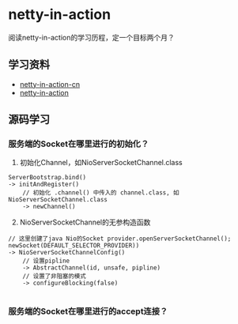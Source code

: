 # netty-in-action
阅读netty-in-action的学习历程，定一个目标两个月？
## 学习资料
- [netty-in-action-cn](https://github.com/ReactivePlatform/netty-in-action-cn)
- [netty-in-action](https://github.com/normanmaurer/netty-in-action)

## 源码学习
### 服务端的Socket在哪里进行的初始化？
1. 初始化Channel，如NioServerSocketChannel.class
```
ServerBootstrap.bind()
-> initAndRegister()
    // 初始化 .channel() 中传入的 channel.class, 如 NioServerSocketChannel.class
    -> newChannel()  
```
2. NioServerSocketChannel的无参构造函数
```
// 这里创建了java Nio的Socket provider.openServerSocketChannel();
newSocket(DEFAULT_SELECTOR_PROVIDER))
-> NioServerSocketChannelConfig()
    // 设置pipline
    -> AbstractChannel(id, unsafe, pipline)
    // 设置了非阻塞的模式
    -> configureBlocking(false)
    
```
### 服务端的Socket在哪里进行的accept连接？